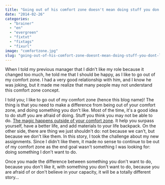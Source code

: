 ```yaml
---
title: "Going out of his comfort zone doesn't mean doing stuff you don't like"
date: "2014-02-26"
categories: 
  - "brainer"
  - "en"
  - "evergreen"
  - "fixtxt"
  - "fixtags"
  - "fixurl"
image: "comfortzone.jpg"
slug: "going-out-of-his-comfort-zone-doesnt-mean-doing-stuff-you-dont-like"
---
```


When I told my previous manager that I didn't like my role because it changed too much, he told me that I should be happy, as I like to go out of my comfort zone. I had a very good relationship with him, and I know he was joking, but it made me realize that many people may not understand this comfort zone concept.

I told you; I like to go out of my comfort zone (hence this blog name)! The thing is that you need to make a difference from being out of your comfort zone, and doing something you don't like. Most of the time, it's a good idea to do stuff you are afraid of doing. Stuff you think you may not be able to do. [The magic happens outside of your comfort zone](http://fred.dev/the-magic-happens-out-of-your-comfort-zone/ "The magic happens out of your comfort zone"). It help you surpass yourself, have a better life, and add materials to your life backpack. On the other side, there are thing we just shouldn't do: not because we can't, but because we don't like them. In this story, I took the challenge about my new assignments. Since I didn't like them, it made no sense to continue to be out of my comfort zone as the end goal wasn't something I was looking for: doing something I don't want to do.

Once you made the difference between something you don't want to do, because you don't like it, with something you don't want to do, because you are afraid of or don't believe in your capacity, it will be a totally different story...
